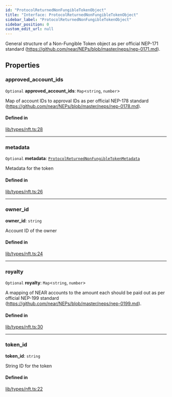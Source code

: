 ```yaml
---
id: "ProtocolReturnedNonFungibleTokenObject"
title: "Interface: ProtocolReturnedNonFungibleTokenObject"
sidebar_label: "ProtocolReturnedNonFungibleTokenObject"
sidebar_position: 0
custom_edit_url: null
---
```


General structure of a Non-Fungible Token object as per official NEP-171 standard (https://github.com/near/NEPs/blob/master/neps/nep-0171.md).

## Properties

### approved\_account\_ids

 `Optional` **approved\_account\_ids**: `Map`<`string`, `number`\>

Map of account IDs to approval IDs as per official NEP-178 standard (https://github.com/near/NEPs/blob/master/neps/nep-0178.md).

#### Defined in

[lib/types/nft.ts:28](https://github.com/keypom/keypom-js/blob/68bf90396/packages/core/src/lib/types/nft.ts#L28)

___

### metadata

 `Optional` **metadata**: [`ProtocolReturnedNonFungibleTokenMetadata`](ProtocolReturnedNonFungibleTokenMetadata.md)

Metadata for the token

#### Defined in

[lib/types/nft.ts:26](https://github.com/keypom/keypom-js/blob/68bf90396/packages/core/src/lib/types/nft.ts#L26)

___

### owner\_id

 **owner\_id**: `string`

Account ID of the owner

#### Defined in

[lib/types/nft.ts:24](https://github.com/keypom/keypom-js/blob/68bf90396/packages/core/src/lib/types/nft.ts#L24)

___

### royalty

 `Optional` **royalty**: `Map`<`string`, `number`\>

A mapping of NEAR accounts to the amount each should be paid out as per official NEP-199 standard (https://github.com/near/NEPs/blob/master/neps/nep-0199.md).

#### Defined in

[lib/types/nft.ts:30](https://github.com/keypom/keypom-js/blob/68bf90396/packages/core/src/lib/types/nft.ts#L30)

___

### token\_id

 **token\_id**: `string`

String ID for the token

#### Defined in

[lib/types/nft.ts:22](https://github.com/keypom/keypom-js/blob/68bf90396/packages/core/src/lib/types/nft.ts#L22)
